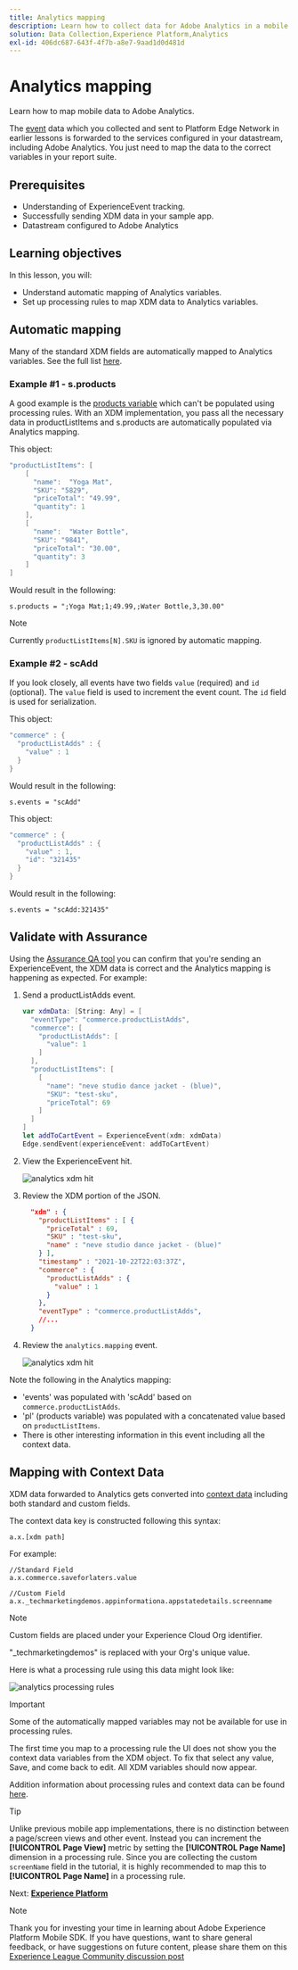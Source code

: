 ```yaml
---
title: Analytics mapping
description: Learn how to collect data for Adobe Analytics in a mobile app.
solution: Data Collection,Experience Platform,Analytics
exl-id: 406dc687-643f-4f7b-a8e7-9aad1d0d481d
---
```

# Analytics mapping

Learn how to map mobile data to Adobe Analytics.

The [event](events.md) data which you collected and sent to Platform Edge Network in earlier lessons is forwarded to the services configured in your datastream, including Adobe Analytics. You just need to map the data to the correct variables in your report suite.

## Prerequisites

* Understanding of ExperienceEvent tracking.
* Successfully sending XDM data in your sample app.
* Datastream configured to Adobe Analytics

## Learning objectives

In this lesson, you will:

* Understand automatic mapping of Analytics variables.
* Set up processing rules to map XDM data to Analytics variables.

## Automatic mapping

Many of the standard XDM fields are automatically mapped to Analytics variables. See the full list [here](https://experienceleague.adobe.com/docs/experience-platform/edge/data-collection/adobe-analytics/automatically-mapped-vars.html?lang=en).

### Example #1 - s.products

A good example is the [products variable](https://experienceleague.adobe.com/docs/analytics/implementation/vars/page-vars/products.html?lang=en) which can't be populated using processing rules. With an XDM implementation, you pass all the necessary data in productListItems and s.products are automatically populated via Analytics mapping.

This object:

```swift
"productListItems": [
    [
      "name":  "Yoga Mat",
      "SKU": "5829",
      "priceTotal": "49.99",
      "quantity": 1
    ],
    [
      "name":  "Water Bottle",
      "SKU": "9841",
      "priceTotal": "30.00",
      "quantity": 3
    ]
]
```

Would result in the following:

```
s.products = ";Yoga Mat;1;49.99,;Water Bottle,3,30.00"
```

>[!NOTE]
>
>Currently `productListItems[N].SKU` is ignored by automatic mapping.

### Example #2 - scAdd

If you look closely, all events have two fields `value` (required) and `id` (optional). The `value` field is used to increment the event count. The `id` field is used for serialization.

This object:

```swift
"commerce" : {
  "productListAdds" : {
    "value" : 1
  }
}
```

Would result in the following:

```
s.events = "scAdd"
```

This object:

```swift
"commerce" : {
  "productListAdds" : {
    "value" : 1,
    "id": "321435"
  }
}
```

Would result in the following:

```
s.events = "scAdd:321435"
```

## Validate with Assurance

Using the [Assurance QA tool](assurance.md) you can confirm that you're sending an ExperienceEvent, the XDM data is correct and the Analytics mapping is happening as expected. For example:

1. Send a productListAdds event.

    ```swift
    var xdmData: [String: Any] = [
      "eventType": "commerce.productListAdds",
      "commerce": [
        "productListAdds": [
          "value": 1
        ]
      ],
      "productListItems": [
        [
          "name": "neve studio dance jacket - (blue)",
          "SKU": "test-sku",
          "priceTotal": 69
        ]
      ]
    ]
    let addToCartEvent = ExperienceEvent(xdm: xdmData)
    Edge.sendEvent(experienceEvent: addToCartEvent)
    ```

1. View the ExperienceEvent hit.

    ![analytics xdm hit](assets/mobile-analytics-assurance-xdm.png)

1. Review the XDM portion of the JSON.

    ```json
      "xdm" : {
        "productListItems" : [ {
          "priceTotal" : 69,
          "SKU" : "test-sku",
          "name" : "neve studio dance jacket - (blue)"
        } ],
        "timestamp" : "2021-10-22T22:03:37Z",
        "commerce" : {
          "productListAdds" : {
            "value" : 1
          }
        },
        "eventType" : "commerce.productListAdds",
        //...
      }
    ```

1. Review the `analytics.mapping` event.

    ![analytics xdm hit](assets/mobile-analytics-assurance-mapping.png)

Note the following in the Analytics mapping:

* 'events' was populated with 'scAdd' based on `commerce.productListAdds`.
* 'pl' (products variable) was populated with a concatenated value based on `productListItems`.
* There is other interesting information in this event including all the context data.


## Mapping with Context Data

XDM data forwarded to Analytics gets converted into [context data](https://experienceleague.adobe.com/docs/mobile-services/ios/getting-started-ios/proc-rules.html?lang=en) including both standard and custom fields.

The context data key is constructed following this syntax:

```
a.x.[xdm path]
```

For example:

```
//Standard Field
a.x.commerce.saveforlaters.value

//Custom Field
a.x._techmarketingdemos.appinformationa.appstatedetails.screenname
```

>[!NOTE]
>
>Custom fields are placed under your Experience Cloud Org identifier.
>
>"_techmarketingdemos" is replaced with your Org's unique value.

Here is what a processing rule using this data might look like:

![analytics processing rules](assets/mobile-analytics-processing-rules.png)

>[!IMPORTANT]
>
>
>Some of the automatically mapped variables may not be available for use in processing rules.
>
>
>The first time you map to a processing rule the UI does not show you the context data variables from the XDM object. To fix that select any value, Save, and come back to edit. All XDM variables should now appear.


Addition information about processing rules and context data can be found [here](https://experienceleague.adobe.com/docs/analytics-learn/tutorials/implementation/implementation-basics/map-contextdata-variables-into-props-and-evars-with-processing-rules.html?lang=en).

>[!TIP]
>
>Unlike previous mobile app implementations, there is no distinction between a page/screen views and other event. Instead you can increment the **[!UICONTROL Page View]** metric by setting the **[!UICONTROL Page Name]** dimension in a processing rule. Since you are collecting the custom `screenName` field in the tutorial, it is highly recommended to map this to **[!UICONTROL Page Name]** in a processing rule.


Next: **[Experience Platform](platform.md)**

>[!NOTE]
>
>Thank you for investing your time in learning about Adobe Experience Platform Mobile SDK. If you have questions, want to share general feedback, or have suggestions on future content, please share them on this [Experience League Community discussion post](https://experienceleaguecommunities.adobe.com/t5/adobe-experience-platform-launch/tutorial-discussion-implement-adobe-experience-cloud-in-mobile/td-p/443796)